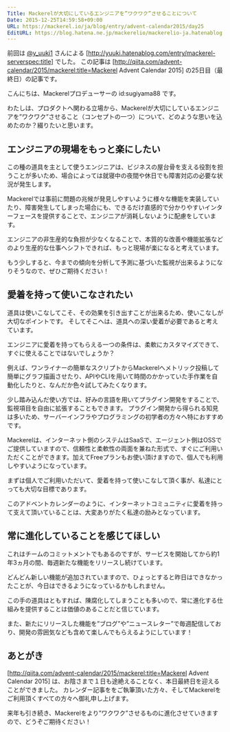 ```yaml
---
Title: Mackerelが大切にしているエンジニアを”ワクワク”させることについて
Date: 2015-12-25T14:59:58+09:00
URL: https://mackerel.io/ja/blog/entry/advent-calendar2015/day25
EditURL: https://blog.hatena.ne.jp/mackerelio/mackerelio-ja.hatenablog.mackerel.io/atom/entry/6653586347149699040
---
```


前回は [@y_uuki1](https://twitter.com/y_uuk1) さんによる [http://yuuki.hatenablog.com/entry/mackerel-serverspec:title] でした。
この記事は [http://qiita.com/advent-calendar/2015/mackerel:title=Mackerel Advent Calendar 2015] の25日目（最終日）の記事です。


こんにちは、Mackerelプロデューサーの id:sugiyama88 です。

わたしは、プロダクトへ関わる立場から、Mackerelが大切にしているエンジニアを”ワクワク”させること（コンセプトの一つ）について、どのような思いを込めたのか？綴りたいと思います。

## エンジニアの現場をもっと楽にしたい

この種の道具を主として使うエンジニアは、ビジネスの屋台骨を支える役割を担うことが多いため、場合によっては就寝中の夜間や休日でも障害対応の必要な状況が発生します。

Mackerelでは事前に問題の兆候が発見しやすいように様々な機能を実装していたり、障害発生してしまった場合にも、できるだけ直感的で分かりやすいインターフェースを提供することで、エンジニアが消耗しないように配慮をしています。

エンジニアの非生産的な負担が少なくなることで、本質的な改善や機能拡張などのより生産的な仕事へシフトできれば、もっと現場が楽になると考えています。

もう少しすると、今までの傾向を分析して予測に基づいた監視が出来るようになりそうなので、ぜひご期待ください！

## 愛着を持って使いこなされたい

道具は使いこなしてこそ、その効果を引き出すことが出来るため、使いこなしが大切なポイントです。
そしてそこへは、道具への深い愛着が必要であると考えています。

エンジニアに愛着を持ってもらえる一つの条件は、柔軟にカスタマイズできて、すぐに使えることではないでしょうか？

例えば、ワンライナーの簡単なスクリプトからMackerelへメトリック投稿して簡単にグラフ描画させたり、APIやCLIを用いて時間のかかっていた手作業を自動化したりと、なんだか色々試してみたくなります。

少し踏み込んだ使い方では、好みの言語を用いてプラグイン開発をすることで、監視項目を自由に拡張することもできます。
プラグイン開発から得られる知見は多いため、サーバーインフラやプログラミングの初学者の方々へ特におすすめです。

Mackerelは、インターネット側のシステムはSaaSで、エージェント側はOSSでご提供していますので、信頼性と柔軟性の両面を兼ねた形式で、すぐにご利用いただくことができます。加えてFreeプランもお使い頂けますので、個人でも利用しやすいようになっています。

まずは個人でご利用いただいて、愛着を持って使いこなして頂く事が、私達にとっても大切な目標であります。

このアドベントカレンダーのように、インターネットコミュニティに愛着を持って支えて頂いていることは、大変ありがたく私達の励みとなっています。
  
## 常に進化していることを感じてほしい

これはチームのコミットメントでもあるのですが、サービスを開始してから約1年3ヵ月の間、毎週新たな機能をリリースし続けています。

どんどん新しい機能が追加されていますので、ひょっとすると昨日はできなかったことが、今日はできるようになっているかもしれません。

この手の道具はともすれば、陳腐化してしまうことも多いので、常に進化する仕組みを提供することは価値のあることだと信じています。

また、新たにリリースした機能を”ブログ”や”ニュースレター”で毎週配信しており、開発の雰囲気なども含めて楽しんでもらえるようにしています！

## あとがき

 [http://qiita.com/advent-calendar/2015/mackerel:title=Mackerel Advent Calendar 2015] は、お陰さまで１日も途絶えることなく、本日最終日を迎えることができました。
カレンダー記事ををご執筆頂いた方々、そしてMackerelをご利用頂くすべての方々へ御礼申し上げます。

来年も引き続き、Mackerelをより”ワクワク”させるものに進化させていきますので、どうぞご期待ください！
